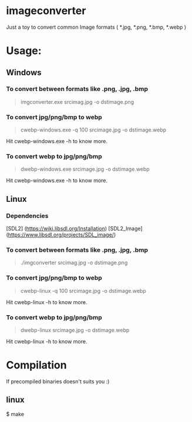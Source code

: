 # imageconverter
Just a toy to convert common Image formats ( *.jpg, *.png, *.bmp, *.webp )

# Usage:
## Windows

### To convert between formats like .png, .jpg, .bmp
> imgconverter.exe srcimag.jpg -o dstimage.png

### To convert jpg/png/bmp to webp
>cwebp-windows.exe -q 100 srcimage.jpg -o dstimage.webp

Hit cwebp-windows.exe -h to know more.

### To convert webp to jpg/png/bmp
>dwebp-windows.exe srcimage.jpg -o dstimage.webp

Hit cwebp-windows.exe -h to know more.

## Linux
### Dependencies
[SDL2] (https://wiki.libsdl.org/Installation) [SDL2_Image] (https://www.libsdl.org/projects/SDL_image/)

### To convert between formats like .png, .jpg, .bmp
> ./imgconverter srcimag.jpg -o dstimage.png

### To convert jpg/png/bmp to webp
>cwebp-linux -q 100 srcimage.jpg -o dstimage.webp

Hit cwebp-linux -h to know more.

### To convert webp to jpg/png/bmp
>dwebp-linux srcimage.jpg -o dstimage.webp

Hit cwebp-linux -h to know more.

# Compilation
If precompiled binaries doesn't suits you :)
## linux
$ make
